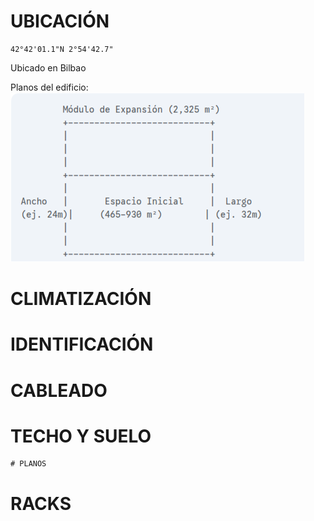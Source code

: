 # UBICACIÓN
```
42°42'01.1"N 2°54'42.7"
```
Ubicado en Bilbao 

Planos del edificio:
![Planos del edificio](./edificio.png)



# CLIMATIZACIÓN

# IDENTIFICACIÓN

# CABLEADO

# TECHO Y SUELO

    # PLANOS

# RACKS

